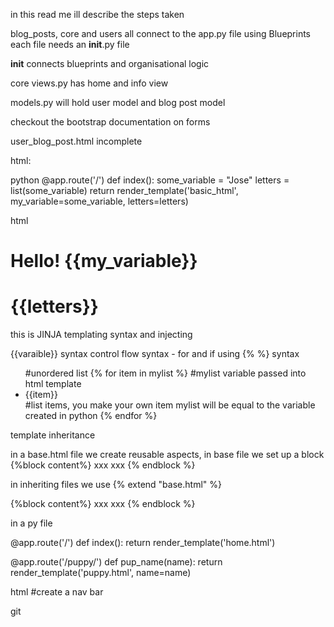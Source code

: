 in this read me ill describe the steps taken

blog_posts, core and users all connect to the app.py file using Blueprints
each file needs an __init__.py file

__init__ connects blueprints and organisational logic 

core
views.py has home and info view

models.py will hold user model and blog post model

checkout the bootstrap documentation on forms

user_blog_post.html incomplete


html:

python
@app.route('/')
def index():
    some_variable = "Jose"
    letters = list(some_variable)
    return render_template('basic_html', my_variable=some_variable, letters=letters)

html
<html lang="en" dir=""lt">
    <head>
        <meta charset="utf-8">
        <title></title>
    </head>
    <body>
    <h1> Hello! {{my_variable}} </h1>
    <h1>{{letters}} </h1>
 </body>
</html>

this is JINJA templating syntax and injecting

{{varaible}} syntax
control flow syntax - for and if
using {% %} syntax

<ul> #unordered list
    {% for item in mylist %}   #mylist variable passed into html template
    <li> {{item}} </li>  #list items, you make your own item mylist will be equal to the variable created in python
    {% endfor %}
</ul>

template inheritance

in a base.html file
we create reusable aspects, in base file we set up a block
{%block content%}
xxx
xxx
{% endblock %}

in inheriting files we use
{% extend "base.html" %}

{%block content%}
xxx
xxx
{% endblock %}






in a py file

@app.route('/')
def index():
    return render_template('home.html')


@app.route('/puppy/<name>')
def pup_name(name):
    return render_template('puppy.html', name=name)


html
#create a nav bar


git 
